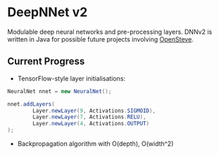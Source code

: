 # DeepNNet v2

Modulable deep neural networks and pre-processing layers. DNNv2 is written in Java for possible future projects involving [OpenSteve].

[OpenSteve]: https://github.com/MattMattL/OpenSteve

## Current Progress

- TensorFlow-style layer initialisations:
``` Java
NeuralNet nnet = new NeuralNet();

nnet.addLayers(
        Layer.newLayer(9, Activations.SIGMOID),
        Layer.newLayer(7, Activations.RELU),
        Layer.newLayer(4, Activations.OUTPUT)
);
```
- Backpropagation algorithm with O(depth), O(width^2)
